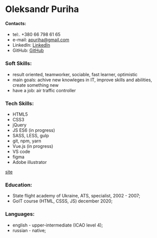 Oleksandr Puriha 
=================

#### Contacts:
- tel:. +380 66 798 61 65
- e-mail: apuriha@gmail.com
- LinkedIn: [LinkedIn](https://www.linkedin.com/in/aleksandr-puriha-abb3a4201/)
- GitHub: [GitHub](https://github.com/AlexPur1985) 

### Soft Skills:
- result oriented, teamworker, sociable, fast learner, optimistic
- main goals: achive new knowleges in IT, improve skills and abilities, create something new
- have a job: air traffic controller
  
### Tech Skills:
- HTML5
- CSS3
- jQuery
- JS ES6 (in progress)
- SASS, LESS, gulp
- git, npm, yarn
- Vue.js (in progress)
- VS code
- figma
- Adobe illustrator

[site](http://burenieskvagin.com.ua/)

### Education:
- State flight academy of Ukraine, ATS, specialist, 2002 - 2007;
- GoIT course (HTML, CSSS, JS) december 2020;

### Languages:
- english - upper-intermediate (ICAO level 4);
- russian - native;
   

